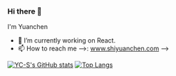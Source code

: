 ### Hi there 👋

I'm Yuanchen

- 🔭 I’m currently working on React.
- 📫 How to reach me -->: www.shiyuanchen.com
-->

[![YC-S's GitHub stats](https://github-readme-stats.vercel.app/api?username=YC-S&show_icons=true&hide=contribs,issues)](https://github.com/YC-S/github-readme-stats)
[![Top Langs](https://github-readme-stats.vercel.app/api/top-langs/?username=YC-S&hide=html&layout=compact)](https://github.com/YC-S/github-readme-stats)

